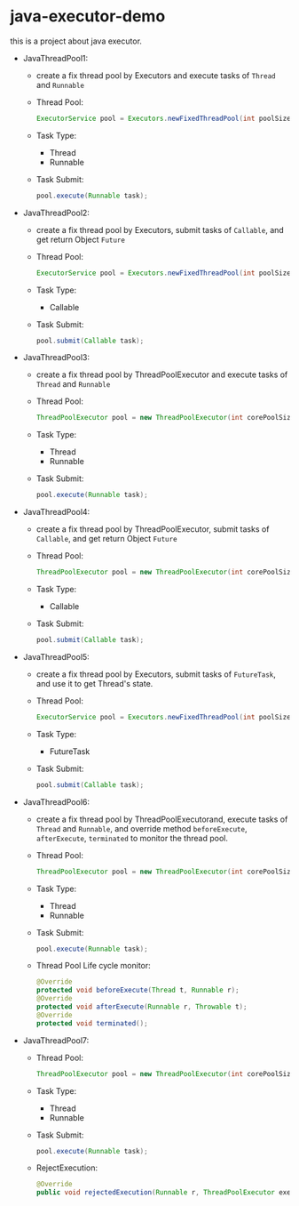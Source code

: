 # java-executor-demo
this is a project about java executor.

* JavaThreadPool1:

  * create a fix thread pool by Executors and execute tasks of `Thread` and `Runnable`

  * Thread Pool:

    ```java
    ExecutorService pool = Executors.newFixedThreadPool(int poolSize);
    ```

  * Task Type:

    * Thread
    * Runnable

  * Task Submit:

    ```java
    pool.execute(Runnable task);
    ```

* JavaThreadPool2:

  * create a fix thread pool by Executors, submit tasks of `Callable`, and get return Object `Future`

  * Thread Pool:

    ```java
    ExecutorService pool = Executors.newFixedThreadPool(int poolSize);
    ```

  * Task Type:

    * Callable

  * Task Submit:

    ```java
    pool.submit(Callable task);
    ```

* JavaThreadPool3:

  * create a fix thread pool by ThreadPoolExecutor and execute tasks of `Thread` and `Runnable`

  * Thread Pool:

    ```java
    ThreadPoolExecutor pool = new ThreadPoolExecutor(int corePoolSize, int maximumPoolSize, long keepAliveTime, TimeUnit unit, BlockingQueue<Runnable> workQueue);
    ```

  * Task Type:

    * Thread
    * Runnable

  * Task  Submit:

    ```java
    pool.execute(Runnable task);
    ```

* JavaThreadPool4:

  * create a fix thread pool by ThreadPoolExecutor, submit tasks of `Callable`, and get return Object `Future`

  * Thread Pool:

    ```java
    ThreadPoolExecutor pool = new ThreadPoolExecutor(int corePoolSize, int maximumPoolSize, long keepAliveTime, TimeUnit unit, BlockingQueue<Runnable> workQueue);
    ```

  * Task Type:

    * Callable

  * Task Submit:

    ```java
    pool.submit(Callable task);
    ```

* JavaThreadPool5:

  * create a fix thread pool by Executors, submit tasks of `FutureTask`, and use it to get Thread's state.

  * Thread Pool:

    ```java
    ExecutorService pool = Executors.newFixedThreadPool(int poolSize);
    ```

  * Task Type:

    * FutureTask

  * Task Submit:

    ```java
    pool.submit(Callable task);
    ```

* JavaThreadPool6:

  * create a fix thread pool by ThreadPoolExecutorand, execute tasks of `Thread` and `Runnable`, and override method `beforeExecute`, `afterExecute`, `terminated` to monitor the thread pool.

  * Thread Pool:

    ```java
    ThreadPoolExecutor pool = new ThreadPoolExecutor(int corePoolSize, int maximumPoolSize, long keepAliveTime, TimeUnit unit, BlockingQueue<Runnable> workQueue);
    ```

  * Task Type:

    * Thread
    * Runnable

  * Task Submit:

    ```java
    pool.execute(Runnable task);
    ```

  * Thread Pool Life cycle monitor:

    ```java
    @Override
    protected void beforeExecute(Thread t, Runnable r);
    @Override
    protected void afterExecute(Runnable r, Throwable t);
    @Override
    protected void terminated();
    ```

* JavaThreadPool7:

  * Thread Pool:

    ```java
    ThreadPoolExecutor pool = new ThreadPoolExecutor(int corePoolSize, int maximumPoolSize, long keepAliveTime, TimeUnit unit, BlockingQueue<Runnable> workQueue);
    ```

  * Task Type:

    * Thread
    * Runnable

  * Task Submit:

    ```java
    pool.execute(Runnable task);
    ```

  * RejectExecution:

    ```java
    @Override
    public void rejectedExecution(Runnable r, ThreadPoolExecutor executor);
    ```

    ​